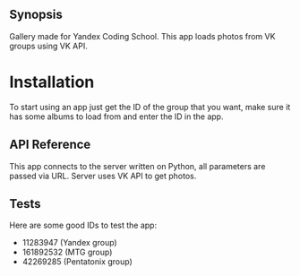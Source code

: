 ## Synopsis

Gallery made for Yandex Coding School. This app loads photos from VK groups using VK API.

# Installation

To start using an app just get the ID of the group that you want, make sure it has some albums to load from and enter the ID in the app.


## API Reference

This app connects to the server written on Python, all parameters are passed via URL. Server uses VK API to get photos.

## Tests

Here are some good IDs to test the app:

* 11283947 (Yandex group)
* 161892532 (MTG group)
* 42269285 (Pentatonix group)
